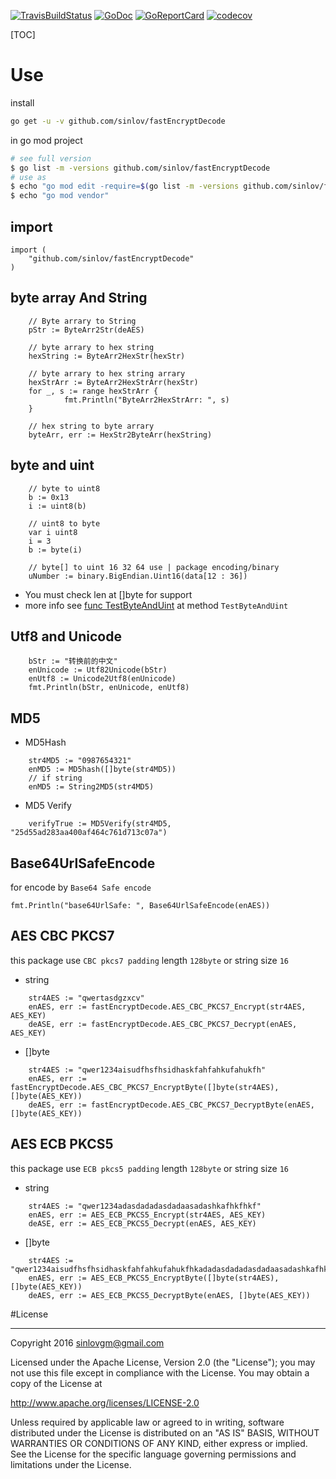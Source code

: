 [![TravisBuildStatus](https://api.travis-ci.com/sinlov/fastEncryptDecode.svg?branch=master)](https://travis-ci.com/sinlov/fastEncryptDecode)
[![GoDoc](https://godoc.org/github.com/sinlov/fastEncryptDecode?status.png)](https://godoc.org/github.com/sinlov/fastEncryptDecode/)
[![GoReportCard](https://goreportcard.com/badge/github.com/sinlov/fastEncryptDecode)](https://goreportcard.com/report/github.com/sinlov/fastEncryptDecode)
[![codecov](https://codecov.io/gh/sinlov/fastEncryptDecode/branch/master/graph/badge.svg)](https://codecov.io/gh/sinlov/fastEncryptDecode)

[TOC]

# Use

install

```bash
go get -u -v github.com/sinlov/fastEncryptDecode
```

in go mod project

```bash
# see full version
$ go list -m -versions github.com/sinlov/fastEncryptDecode
# use as
$ echo "go mod edit -require=$(go list -m -versions github.com/sinlov/fastEncryptDecode | awk '{print $1 "@" $NF}')"
$ echo "go mod vendor"
```

## import

```golang
import (
    "github.com/sinlov/fastEncryptDecode"
)
```


## byte array And String

```golang
    // Byte arrary to String
    pStr := ByteArr2Str(deAES)

    // byte arrary to hex string
    hexString := ByteArr2HexStr(hexStr)

    // byte arrary to hex string arrary
    hexStrArr := ByteArr2HexStrArr(hexStr)
    for _, s := range hexStrArr {
    		fmt.Println("ByteArr2HexStrArr: ", s)
    }

    // hex string to byte arrary
    byteArr, err := HexStr2ByteArr(hexString)
```

## byte and uint

```golang
    // byte to uint8
    b := 0x13
    i := uint8(b)

    // uint8 to byte
    var i uint8
    i = 3
    b := byte(i)

    // byte[] to uint 16 32 64 use | package encoding/binary
    uNumber := binary.BigEndian.Uint16(data[12 : 36])
```

- You must check len at []byte for support
- more info see [func TestByteAndUint](https://github.com/sinlov/fastEncryptDecode/blob/master/fastEnDeCode_test.go#L50) at method `TestByteAndUint`

## Utf8 and Unicode

```golang
    bStr := "转换前的中文"
	enUnicode := Utf82Unicode(bStr)
	enUtf8 := Unicode2Utf8(enUnicode)
	fmt.Println(bStr, enUnicode, enUtf8)
```


## MD5


- MD5Hash

```golang
    str4MD5 := "0987654321"
	enMD5 := MD5hash([]byte(str4MD5))
	// if string
	enMD5 := String2MD5(str4MD5)
```


- MD5 Verify

```golang
    verifyTrue := MD5Verify(str4MD5, "25d55ad283aa400af464c761d713c07a")
```

## Base64UrlSafeEncode

for encode by `Base64 Safe encode`

```golang
fmt.Println("base64UrlSafe: ", Base64UrlSafeEncode(enAES))
```

## AES CBC PKCS7

this package use `CBC pkcs7 padding` length `128byte` or string size `16`

- string

```golang
    str4AES := "qwertasdgzxcv"
    enAES, err := fastEncryptDecode.AES_CBC_PKCS7_Encrypt(str4AES, AES_KEY)
    deASE, err := fastEncryptDecode.AES_CBC_PKCS7_Decrypt(enAES, AES_KEY)
```


- []byte

```golang
    str4AES := "qwer1234aisudfhsfhsidhaskfahfahkufahukfh"
    enAES, err := fastEncryptDecode.AES_CBC_PKCS7_EncryptByte([]byte(str4AES), []byte(AES_KEY))
    deAES, err := fastEncryptDecode.AES_CBC_PKCS7_DecryptByte(enAES, []byte(AES_KEY))
```


## AES ECB PKCS5

this package use `ECB pkcs5 padding` length `128byte` or string size `16`

- string

```golang
    str4AES := "qwer1234adasdadadasdadaasadashkafhkfhkf"
	enAES, err := AES_ECB_PKCS5_Encrypt(str4AES, AES_KEY)
	deASE, err := AES_ECB_PKCS5_Decrypt(enAES, AES_KEY)
```

- []byte

```golang
    str4AES := "qwer1234aisudfhsfhsidhaskfahfahkufahukfhkadadasdadadasdadaasadashkafhkfhkf"
	enAES, err := AES_ECB_PKCS5_EncryptByte([]byte(str4AES), []byte(AES_KEY))
	deAES, err := AES_ECB_PKCS5_DecryptByte(enAES, []byte(AES_KEY))
```

#License

---

Copyright 2016 sinlovgm@gmail.com

Licensed under the Apache License, Version 2.0 (the "License");
you may not use this file except in compliance with the License.
You may obtain a copy of the License at

   http://www.apache.org/licenses/LICENSE-2.0

Unless required by applicable law or agreed to in writing, software
distributed under the License is distributed on an "AS IS" BASIS,
WITHOUT WARRANTIES OR CONDITIONS OF ANY KIND, either express or implied.
See the License for the specific language governing permissions and
limitations under the License.